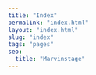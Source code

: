 ```yaml
---
title: "Index"
permalink: "index.html"
layout: "index.html"
slug: "index"
tags: "pages"
seo:
  title: "Marvinstage"
---
```



